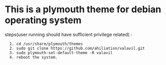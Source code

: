 # This is a plymouth theme for debian operating system

steps(user running should have sufficient privilege related) :

      1. cd /usr/share/plymouth/themes
      2. sudo git clone https://github.com/ahiliation/valavil.git
      3. sudo plymouth-set-default-theme -R valavil
      4. reboot the system.

